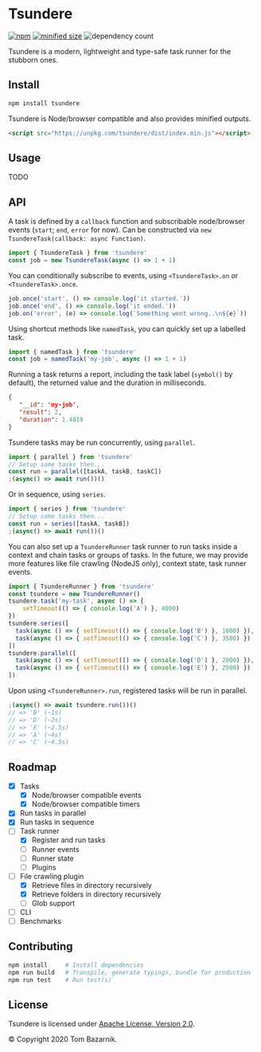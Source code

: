 # Tsundere

[![npm](https://img.shields.io/npm/v/tsundere)](https://www.npmjs.com/package/tsundere) [![minified size](https://badgen.net/bundlephobia/min/tsundere)](https://bundlephobia.com/result?p=tsundere@latest) ![dependency count](https://badgen.net/bundlephobia/dependency-count/tsundere)

Tsundere is a modern, lightweight and type-safe task runner for the stubborn ones.

## Install

```bash
npm install tsundere
```

Tsundere is Node/browser compatible and also provides minified outputs.

```html
<script src="https://unpkg.com/tsundere/dist/index.min.js"></script>
```

## Usage

TODO

## API

A task is defined by a `callback` function and subscribable node/browser events (`start`; `end`, `error` for now). Can be constructed via `new TsundereTask(callback: async Function)`.

```js
import { TsundereTask } from 'tsundere'
const job = new TsundereTask(async () => 1 + 1)
```

You can conditionally subscribe to events, using `<TsundereTask>.on` or `<TsundereTask>.once`.

```javascript
job.once('start', () => console.log('it started.'))
job.once('end', () => console.log('it ended.'))
job.on('error', (e) => console.log(`Something went wrong..\n${e}`))
```

Using shortcut methods like `namedTask`, you can quickly set up a labelled task.

```js
import { namedTask } from 'tsundere'
const job = namedTask('my-job', async () => 1 + 1)
```

Running a task returns a report, including the task label (`symbol()` by default), the returned value and the duration in milliseconds.

```json
{
   "__id": 'my-job',
   "result": 2,
   "duration": 1.4819
}
```

Tsundere tasks may be run concurrently, using `parallel`.

```js
import { parallel } from 'tsundere'
// Setup some tasks then...
const run = parallel([taskA, taskB, taskC])
;(async() => await run())()
```

Or in sequence, using `series`.

```js
import { series } from 'tsundere'
// Setup some tasks then...
const run = series([taskA, taskB])
;(async() => await run())()
```

You can also set up a `TsundereRunner` task runner to run tasks inside a context and chain tasks or groups of tasks. In the future, we may provide more features like file crawling (NodeJS only), context state, task runner events.

```js
import { TsundereRunner } from 'tsundere'
const tsundere = new TsundereRunner() 
tsundere.task('my-task', async () => {
    setTimeout(() => { console.log('A') }, 4000)
})
tsundere.series([
  task(async () => { setTimeout(() => { console.log('B') }, 1000) }),
  task(async () => { setTimeout(() => { console.log('C') }, 3500) })
])
tsundere.parallel([
  task(async () => { setTimeout(() => { console.log('D') }, 2000) }),
  task(async () => { setTimeout(() => { console.log('E') }, 2500) })
])
```

Upon using `<TsundereRunner>.run`, registered tasks will be run in parallel.

```js
;(async() => await tsundere.run())()
// => 'B' (~1s)
// => 'D' (~2s)
// => 'E' (~2.5s)
// => 'A' (~4s)
// => 'C' (~4.5s)
```

## Roadmap

- [x] Tasks
  - [x] Node/browser compatible events
  - [x] Node/browser compatible timers
- [x] Run tasks in parallel
- [x] Run tasks in sequence
- [ ] Task runner
  - [x] Register and run tasks
  - [ ] Runner events
  - [ ] Runner state
  - [ ] Plugins
- [ ] File crawling plugin
  - [x] Retrieve files in directory recursively
  - [x] Retrieve folders in directory recursively
  - [ ] Glob support
- [ ] CLI
- [ ] Benchmarks

## Contributing

```bash
npm install     # Install dependencies
npm run build   # Transpile, generate typings, bundle for production
npm run test    # Run test(s)
```

## License

Tsundere is licensed under [Apache License, Version 2.0](https://www.apache.org/licenses/LICENSE-2.0).

© Copyright 2020 Tom Bazarnik.

